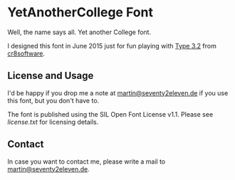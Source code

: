 # YetAnotherCollege Font

Well, the name says all. Yet another College font. 

I designed this font in June 2015 just for fun playing with [Type 3.2](cr8software.net) from [cr8software](cr8software.net).

## License and Usage

I'd be happy if you drop me a note at martin@seventy2eleven.de if you use this font, but you don't have to.

The font is published using the SIL Open Font License v1.1. Please see *license.txt* for licensing details.

## Contact

In case you want to contact me, please write a mail to martin@seventy2eleven.de. 
